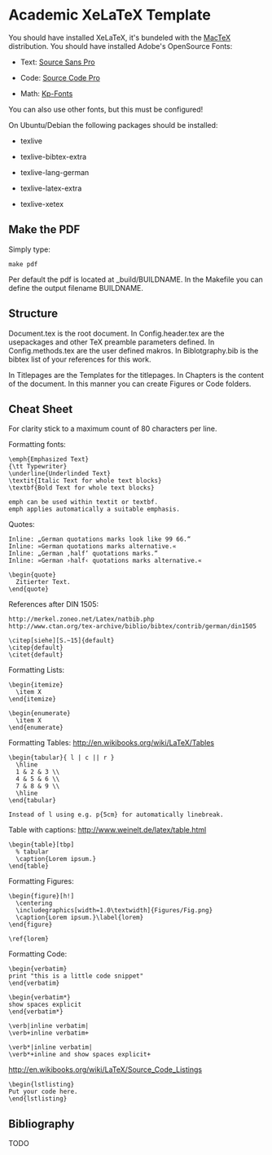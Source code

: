Academic XeLaTeX Template
=========================

You should have installed XeLaTeX, it's bundeled with the
[MacTeX](http://tug.org/mactex/) distribution.
You should have installed Adobe's OpenSource Fonts:

  * Text: [Source Sans Pro](http://sourceforge.net/projects/sourcesans.adobe/files/)

  * Code: [Source Code Pro](http://sourceforge.net/projects/sourcecodepro.adobe/files/)

  * Math: [Kp-Fonts](http://ctan.math.utah.edu/ctan/tex-archive/fonts/kpfonts/doc/kpfonts.pdf)

You can also use other fonts, but this must be configured!

On Ubuntu/Debian the following packages should be installed:

  * texlive

  * texlive-bibtex-extra

  * texlive-lang-german

  * texlive-latex-extra

  * texlive-xetex

Make the PDF
------------

Simply type:

    make pdf

Per default the pdf is located at _build/BUILDNAME.
In the Makefile you can define the output filename BUILDNAME.

Structure
---------

Document.tex is the root document.
In Config.header.tex are the usepackages and other TeX preamble parameters defined.
In Config.methods.tex are the user defined makros.
In Biblotgraphy.bib is the bibtex list of your references for this work.

In Titlepages are the Templates for the titlepages.
In Chapters is the content of the document.
In this manner you can create Figures or Code folders.

Cheat Sheet
-----------

For clarity stick to a maximum count of 80 characters per line.

Formatting fonts:

    \emph{Emphasized Text}
    {\tt Typewriter}
    \underline{Underlinded Text}
    \textit{Italic Text for whole text blocks}
    \textbf{Bold Text for whole text blocks}

    emph can be used within textit or textbf.
    emph applies automatically a suitable emphasis.

Quotes:

    Inline: „German quotations marks look like 99 66.“
    Inline: »German quotations marks alternative.«
    Inline: „German ‚half‘ quotations marks.“
    Inline: »German ›half‹ quotations marks alternative.«

    \begin{quote}
      Zitierter Text.
    \end{quote}

References after DIN 1505:

    http://merkel.zoneo.net/Latex/natbib.php
    http://www.ctan.org/tex-archive/biblio/bibtex/contrib/german/din1505

    \citep[siehe][S.~15]{default}
    \citep{default}
    \citet{default}

Formatting Lists:

    \begin{itemize}
      \item X
    \end{itemize}

    \begin{enumerate}
      \item X
    \end{enumerate}

Formatting Tables: http://en.wikibooks.org/wiki/LaTeX/Tables

    \begin{tabular}{ l | c || r }
      \hline
      1 & 2 & 3 \\
      4 & 5 & 6 \\
      7 & 8 & 9 \\
      \hline
    \end{tabular}

    Instead of l using e.g. p{5cm} for automatically linebreak.

Table with captions: http://www.weinelt.de/latex/table.html

    \begin{table}[tbp]
      % tabular
      \caption{Lorem ipsum.}
    \end{table}


Formatting Figures:

    \begin{figure}[h!]
      \centering
      \includegraphics[width=1.0\textwidth]{Figures/Fig.png}
      \caption{Lorem ipsum.}\label{lorem}
    \end{figure}

    \ref{lorem}

Formatting Code:

    \begin{verbatim}
    print "this is a little code snippet"
    \end{verbatim}

    \begin{verbatim*}
    show spaces explicit
    \end{verbatim*}

    \verb|inline verbatim|
    \verb+inline verbatim+

    \verb*|inline verbatim|
    \verb*+inline and show spaces explicit+

http://en.wikibooks.org/wiki/LaTeX/Source_Code_Listings

    \begin{lstlisting}
    Put your code here.
    \end{lstlisting}

Bibliography
------------

TODO
